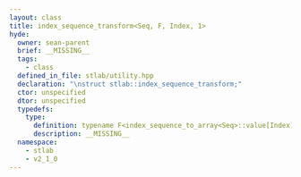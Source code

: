 ```yaml
---
layout: class
title: index_sequence_transform<Seq, F, Index, 1>
hyde:
  owner: sean-parent
  brief: __MISSING__
  tags:
    - class
  defined_in_file: stlab/utility.hpp
  declaration: "\nstruct stlab::index_sequence_transform;"
  ctor: unspecified
  dtor: unspecified
  typedefs:
    type:
      definition: typename F<index_sequence_to_array<Seq>::value[Index]>::type
      description: __MISSING__
  namespace:
    - stlab
    - v2_1_0
---
```

